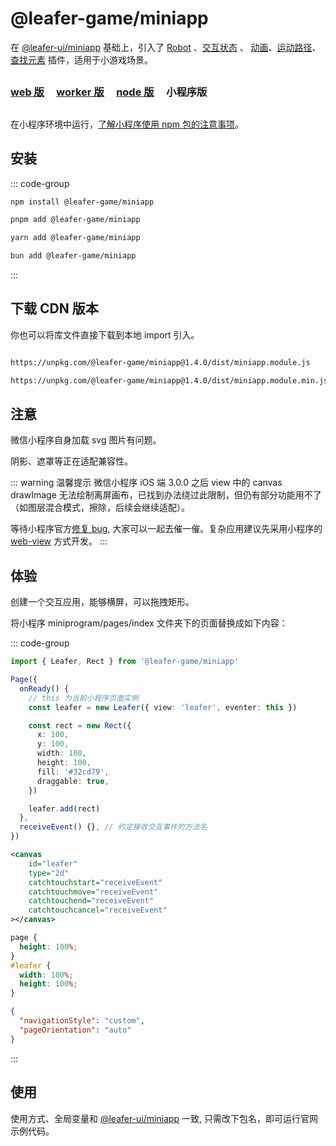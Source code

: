 # @leafer-game/miniapp

在 [@leafer-ui/miniapp](/guide/install/ui/miniapp/start.md) 基础上，引入了 [Robot](/plugin/in/robot/index.md) 、[交互状态](/plugin/in/state/index.md) 、 [动画](/plugin/in/animate/index.md)、[运动路径](/plugin/in/motion-path/index.md)、[查找元素](/plugin/in/find/index.md) 插件，适用于小游戏场景。

##

### [web 版](/guide/install/game/start.md) &nbsp; &nbsp; [worker 版](/guide/install/game/worker/start.md) &nbsp; &nbsp; [node 版](/guide/install/game/node/start.md) &nbsp; &nbsp; 小程序版

##

在小程序环境中运行，[了解小程序使用 npm 包的注意事项](https://developers.weixin.qq.com/miniprogram/dev/devtools/npm.html)。

## 安装

::: code-group

```sh [npm]
npm install @leafer-game/miniapp
```

```sh [pnpm]
pnpm add @leafer-game/miniapp
```

```sh [yarn]
yarn add @leafer-game/miniapp
```

```sh [bun]
bun add @leafer-game/miniapp
```

:::

## 下载 CDN 版本

你也可以将库文件直接下载到本地 import 引入。

```sh

https://unpkg.com/@leafer-game/miniapp@1.4.0/dist/miniapp.module.js

https://unpkg.com/@leafer-game/miniapp@1.4.0/dist/miniapp.module.min.js


```

## 注意

微信小程序自身加载 svg 图片有问题。

阴影、遮罩等正在适配兼容性。

::: warning 温馨提示
微信小程序 iOS 端 3.0.0 之后 view 中的 canvas drawImage 无法绘制离屏画布，已找到办法绕过此限制，但仍有部分功能用不了（如图层混合模式，擦除，后续会继续适配）。

等待小程序官方[修复 bug](https://developers.weixin.qq.com/community/develop/doc/000264fc838f08be4d6002d9166c00), 大家可以一起去催一催。复杂应用建议先采用小程序的 [web-view](https://developers.weixin.qq.com/miniprogram/dev/component/web-view.html) 方式开发。
:::

## 体验

创建一个交互应用，能够横屏，可以拖拽矩形。

将小程序 miniprogram/pages/index 文件夹下的页面替换成如下内容：

::: code-group

```ts [index.ts]
import { Leafer, Rect } from '@leafer-game/miniapp'

Page({
  onReady() {
    // this 为当前小程序页面实例
    const leafer = new Leafer({ view: 'leafer', eventer: this })

    const rect = new Rect({
      x: 100,
      y: 100,
      width: 100,
      height: 100,
      fill: '#32cd79',
      draggable: true,
    })

    leafer.add(rect)
  },
  receiveEvent() {}, // 约定接收交互事件的方法名
})
```

```xml [index.wxml]
<canvas
    id="leafer"
    type="2d"
    catchtouchstart="receiveEvent"
    catchtouchmove="receiveEvent"
    catchtouchend="receiveEvent"
    catchtouchcancel="receiveEvent"
></canvas>
```

```css [index.wxss]
page {
  height: 100%;
}
#leafer {
  width: 100%;
  height: 100%;
}
```

```json [index.json]
{
  "navigationStyle": "custom",
  "pageOrientation": "auto"
}
```

:::

## 使用

使用方式、全局变量和 [@leafer-ui/miniapp](/guide/install/ui/miniapp/start.md) 一致, 只需改下包名，即可运行官网示例代码。
